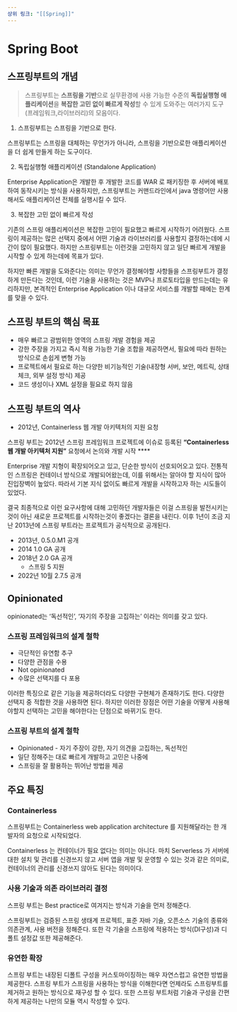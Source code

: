 ```yaml
---
상위 링크: "[[Spring]]"
---
```

# Spring Boot

## 스프링부트의 개념

> 스프링부트는 **스프링을 기반**으로 실무환경에 사용 가능한 수준의 **독립실행형 애플리케이션**을 **복잡한 고민 없이 빠르게 작성**할 수 있게 도와주는 여러가지 도구(프레임워크,라이브러리)의 모음이다.

1. 스프링부트는 스프링을 기반으로 한다.

스프링부트는 스프링을 대체하는 무언가가 아니라, 스프링을 기반으로한 애플리케이션을 더 쉽게 만들게 하는 도구이다.

2. 독립실행형 애플리케이션 (Standalone Application)

Enterprise Application은 개발한 후 개발한 코드를 WAR 로 패키징한 후 서버에 배포하여 동작시키는 방식을 사용하지만, 스프링부트는 커맨드라인에서 java 명령어만 사용해서도 애플리케이션 전체를 실행시킬 수 있다.

3. 복잡한 고민 없이 빠르게 작성

기존의 스프링 애플리케이션은 복잡한 고민이 필요했고 빠르게 시작하기 어려웠다. 스프링이 제공하는 많은 선택지 중에서 어떤 기술과 라이브러리를 사용할지 결정하는데에 시간이 많이 필요했다. 하지만 스프링부트는 이런것을 고민하지 않고 일단 빠르게 개발을 시작할 수 있게 하는데에 목표가 있다.

하지만 빠른 개발을 도와준다는 의미는 무언가 결정해야할 사항들을 스프링부트가 결정하게 만든다는 것인데, 이런 기술을 사용하는 것은 MVP나 프로토타입을 만드는데는 유리하지만, 본격적인 Enterprise Application 이나 대규모 서비스를 개발할 때에는 한계를 맞을 수 있다.

## 스프링 부트의 핵심 목표
- 매우 빠르고 광범위한 영역의 스프링 개발 경험을 제공
- 강한 주장을 가지고 즉시 적용 가능한 기술 조합을 제공하면서, 필요에 따라 원하는 방식으로 손쉽게 변형 가능
- 프로젝트에서 필요로 하는 다양한 비기능적인 기술(내장형 서버, 보안, 메트릭, 상태 체크, 외부 설정 방식) 제공
- 코드 생성이나 XML 설정을 필요로 하지 않음

## 스프링 부트의 역사

- 2012년, Containerless 웹 개발 아키텍처의 지원 요청

스프링 부트는 2012년 스프링 프레임워크 프로젝트에 이슈로 등록된 **“Containerless 웹 개발 아키텍처 지원”** 요청에서 논의와 개발 시작 ****

Enterprise 개발 지형이 확장되어오고 있고, 단순한 방식이 선호되어오고 있다. 전통적인 스프링은 컨테이너 방식으로 개발되어왔는데, 이를 위해서는 알아야 할 지식이 많아 진입장벽이 높았다. 따라서 기본 지식 없이도 빠르게 개발을 시작하고자 하는 시도들이 있었다.

결국 최종적으로 이런 요구사항에 대해 고민하던 개발자들은 이걸 스프링을 발전시키는 것이 아닌 새로운 프로젝트를 시작하는것이 좋겠다는 결론을 내린다. 이후 1년이 조금 지난 2013년에 스프링 부트라는 프로젝트가 공식적으로 공개된다.

- 2013년, 0.5.0.M1 공개
- 2014 1.0 GA 공개
- 2018년 2.0 GA 공개
    - 스프링 5 지원
- 2022년 10월 2.7.5 공개

## Opinionated
opinionated는 ‘독선적인’, ‘자기의 주장을 고집하는’ 이라는 의미를 갖고 있다.

### 스프링 프레임워크의 설계 철학

- 극단적인 유연함 추구
- 다양한 관점을 수용
- Not opinionated
- 수많은 선택지를 다 포용

이러한 특징으로 같은 기능을 제공하더라도 다양한 구현체가 존재하기도 한다. 다양한 선택지 중 적합한 것을 사용하면 된다. 하지만 이러한 장점은 어떤 기술을 어떻게 사용해야할지 선택하는 고민을 해야한다는 단점으로 바뀌기도 한다.

### 스프링 부트의 설계 철학
- Opinionated - 자기 주장이 강한, 자기 의견을 고집하는, 독선적인
- 일단 정해주는 대로 빠르게 개발하고 고민은 나중에
- 스프링을 잘 활용하는 뛰어난 방법을 제공


## 주요 특징
### Containerless
스프링부트는 Containerless web application architecture 를 지원해달라는 한 개발자의 요청으로 시작되었다.

Containerless 는 컨테이너가 필요 없다는 의미는 아니다. 마치 Serverless 가 서버에 대한 설치 및 관리를 신경쓰지 않고 서버 앱을 개발 및 운영할 수 있는 것과 같은 의미로, 컨테이너의 관리를 신경쓰지 않아도 된다는 의미이다.

### 사용 기술과 의존 라이브러리 결정
스프링 부트는 Best practice로 여겨지는 방식과 기술을 먼저 정해준다.

스프링부트는 검증된 스프링 생태계 프로젝트, 표준 자바 기술, 오픈소스 기술의 종류와 의존관계, 사용 버전을 정해준다. 또한 각 기술을 스프링에 적용하는 방식(DI구성)과 디폴트 설정값 또한 제공해준다.

### 유연한 확장
스프링 부트는 내장된 디폴트 구성을 커스토마이징하는 매우 자연스럽고 유연한 방법을 제공한다. 스프링 부트가 스프링을 사용하는 방식을 이해한다면 언제라도 스프링부트를 제거하고 원하는 방식으로 재구성 할 수 있다. 또한 스프링 부트처럼 기술과 구성을 간편하게 제공하는 나만의 모듈 역시 작성할 수 있다.
